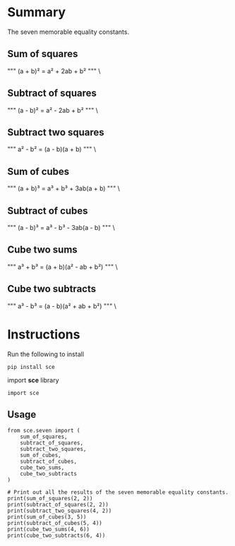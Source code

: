 # Summary
The seven memorable equality constants.


## Sum of squares
"""
    (a + b)² = a² + 2ab + b² 
""" \

## Subtract of squares
"""
    (a - b)² = a² - 2ab + b² 
""" \

## Subtract two squares
"""
    a² - b² = (a - b)(a + b)
""" \

## Sum of cubes
"""
    (a + b)³ = a³ + b³ + 3ab(a + b)
""" \

## Subtract of cubes
"""
    (a - b)³ = a³ - b³ - 3ab(a - b)
""" \

## Cube two sums
"""
    a³ + b³ = (a + b)(a² - ab + b²)
""" \

## Cube two subtracts
"""
    a³ - b³ = (a - b)(a² + ab + b²)
""" \


# Instructions
Run the following to install
```
pip install sce
```
import **sce** library
```
import sce
```

## Usage
```
from sce.seven import (
    sum_of_squares,
    subtract_of_squares,
    subtract_two_squares,
    sum_of_cubes,
    subtract_of_cubes,
    cube_two_sums,
    cube_two_subtracts
)

# Print out all the results of the seven memorable equality constants.
print(sum_of_squares(2, 2))
print(subtract_of_squares(2, 2))
print(subtract_two_squares(4, 2))
print(sum_of_cubes(3, 5))
print(subtract_of_cubes(5, 4))
print(cube_two_sums(4, 6))
print(cube_two_subtracts(6, 4))
```